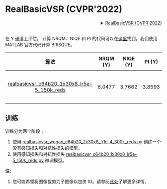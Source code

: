 # RealBasicVSR (CVPR'2022)

<!-- [ALGORITHM] -->

<details>
<summary align="right"><a href="https://arxiv.org/abs/2111.12704">RealBasicVSR (CVPR'2022)</a></summary>

```bibtex
@InProceedings{chan2022investigating,
  author = {Chan, Kelvin C.K. and Zhou, Shangchen and Xu, Xiangyu and Loy, Chen Change},
  title = {RealBasicVSR: Investigating Tradeoffs in Real-World Video Super-Resolution},
  booktitle = {Proceedings of the IEEE conference on computer vision and pattern recognition},
  year = {2022}
}
```

</details>

<br/>

在 Y 通道上评估。 计算 NRQM、NIQE 和 PI 的代码可以在[这里](https://github.com/roimehrez/PIRM2018)找到。我们使用 MATLAB 官方代码计算 BRISQUE。

|                                                         算法                                                         | NRQM (Y) | NIQE (Y) | PI (Y) | BRISQUE (Y) |         GPU 信息         |                                                                                                                                         Download                                                                                                                                         |
| :------------------------------------------------------------------------------------------------------------------: | :------: | :------: | :----: | :---------: | :----------------------: | :--------------------------------------------------------------------------------------------------------------------------------------------------------------------------------------------------------------------------------------------------------------------------------------: |
| [realbasicvsr_c64b20_1x30x8_lr5e-5_150k_reds](/configs/real_basicvsr/realbasicvsr_c64b20_1x30x8_lr5e-5_150k_reds.py) |  6.0477  |  3.7662  | 3.8593 |   29.030    | 8 (Tesla V100-SXM2-32GB) | [model](https://download.openmmlab.com/mmediting/restorers/real_basicvsr/realbasicvsr_c64b20_1x30x8_lr5e-5_150k_reds_20211104-52f77c2c.pth)/[log](https://download.openmmlab.com/mmediting/restorers/real_basicvsr/realbasicvsr_c64b20_1x30x8_lr5e-5_150k_reds_20211104_183640.log.json) |

## 训练

训练分为两个阶段：

1. 使用 [realbasicvsr_wogan_c64b20_2x30x8_lr1e-4_300k_reds.py](realbasicvsr_wogan_c64b20_2x30x8_lr1e-4_300k_reds.py) 训练一个没有感知损失和对抗性损失的模型。
2. 使用感知损失和对抗性损失 [realbasicvsr_c64b20_1x30x8_lr5e-5_150k_reds.py](realbasicvsr_c64b20_1x30x8_lr5e-5_150k_reds.py) 微调模型。

**注:**

1. 您可能希望将图像裁剪为子图像以加快 IO。请参阅[此处](/tools/data/super-resolution/reds/preprocess_reds_dataset.py)了解更多详情。
